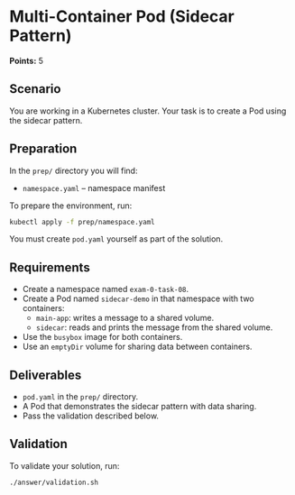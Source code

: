 # Multi-Container Pod (Sidecar Pattern)

**Points:** 5

## Scenario
You are working in a Kubernetes cluster. Your task is to create a Pod using the sidecar pattern.

## Preparation
In the `prep/` directory you will find:
- `namespace.yaml` – namespace manifest

To prepare the environment, run:

```sh
kubectl apply -f prep/namespace.yaml
```

You must create `pod.yaml` yourself as part of the solution.

## Requirements
- Create a namespace named `exam-0-task-08`.
- Create a Pod named `sidecar-demo` in that namespace with two containers:
  - `main-app`: writes a message to a shared volume.
  - `sidecar`: reads and prints the message from the shared volume.
- Use the `busybox` image for both containers.
- Use an `emptyDir` volume for sharing data between containers.

## Deliverables
- `pod.yaml` in the `prep/` directory.
- A Pod that demonstrates the sidecar pattern with data sharing.
- Pass the validation described below.

## Validation
To validate your solution, run:

```sh
./answer/validation.sh
```

